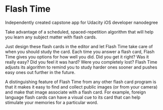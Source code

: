 # Flash Time
Independently created capstone app for Udacity iOS developer nanodegree

Take advantage of a scheduled, spaced-repetition algorithm that will help you learn any subject matter with flash cards.

Just design these flash cards in the editor and let Flash Time take care of when you should study the card.  Each time you answer a flash card, Flash Time gives you options for how well you did.  Did you get it right?  Was it really easy?  Did you feel it was hard?  Were you completely lost?  Flash Time adjusts its algorithm to remind you to study harder ones sooner and pushes easy ones out further in the future.

A distinguishing feature of Flash Time from any other flash card program is that it makes it easy to find and collect public images (or from your camera) and make that image associate with a flash card.  For example, foreign language flash cards can have a visual cue to its card that can help stimulate your memories for a particular word.
